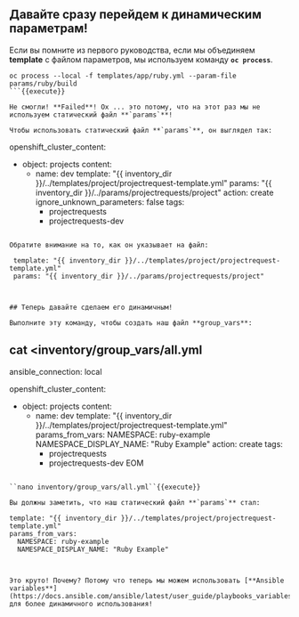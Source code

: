 ## Давайте сразу перейдем к динамическим параметрам!

Если вы помните из первого руководства, если мы объединяем **template** с файлом параметров, мы используем команду **`oc process`**.

```
oc process --local -f templates/app/ruby.yml --param-file params/ruby/build
```{{execute}}

Не смогли! **Failed**! Ох ... это потому, что на этот раз мы не используем статический файл **`params`**!

Чтобы использовать статический файл **`params`**, он выглядел так:
```
openshift_cluster_content:
- object: projects
  content:
  - name: dev
    template: "{{ inventory_dir }}/../templates/project/projectrequest-template.yml"
    params: "{{ inventory_dir }}/../params/projectrequests/project"
    action: create
    ignore_unknown_parameters: false
    tags:
      - projectrequests
      - projectrequests-dev
```{{}}

Обратите внимание на то, как он указывает на файл:
```
     template: "{{ inventory_dir }}/../templates/project/projectrequest-template.yml"
     params: "{{ inventory_dir }}/../params/projectrequests/project"
```{{}}


## Теперь давайте сделаем его динамичным!

Выполните эту команду, чтобы создать наш файл **group_vars**:

```
cat <<EOM >inventory/group_vars/all.yml
---
ansible_connection: local

openshift_cluster_content:
- object: projects
  content:
  - name: dev
    template: "{{ inventory_dir }}/../templates/project/projectrequest-template.yml"
    params_from_vars:
      NAMESPACE: ruby-example
      NAMESPACE_DISPLAY_NAME: "Ruby Example" 
    action: create
    tags:
      - projectrequests
      - projectrequests-dev
EOM
```{{execute}}

``nano inventory/group_vars/all.yml``{{execute}}

Вы должны заметить, что наш статический файл **`params`** стал:

```
    template: "{{ inventory_dir }}/../templates/project/projectrequest-template.yml"
    params_from_vars:
      NAMESPACE: ruby-example
      NAMESPACE_DISPLAY_NAME: "Ruby Example" 
```{{}}


Это круто! Почему? Потому что теперь мы можем использовать [**Ansible variables**](https://docs.ansible.com/ansible/latest/user_guide/playbooks_variables.html) для более динамичного использования!
